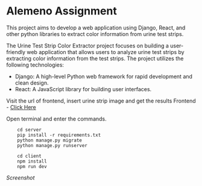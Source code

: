 # Alemeno Assignment
This project aims to develop a web application using Django, React, and other python libraries to extract color information from urine test strips.

The Urine Test Strip Color Extractor project focuses on building a user-friendly web application that allows users to analyze urine test strips by extracting color information from the test strips. The project utilizes the following technologies:

- Django: A high-level Python web framework for rapid development and clean design.
- React: A JavaScript library for building user interfaces.

Visit the url of frontend, insert urine strip image and get the results
Frontend - [Click Here]()

Open terminal and enter the commands.


``` 
    cd server 
    pip install -r requirements.txt
    python manage.py migrate
    python manage.py runserver
```

```
    cd client
    npm install
    npm run dev

```
*Screenshot*

